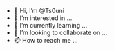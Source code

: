 - 👋 Hi, I’m @Ts0uni
- 👀 I’m interested in ...
- 🌱 I’m currently learning ...
- 💞️ I’m looking to collaborate on ...
- 📫 How to reach me ...

<!---
Ts0uni/Ts0uni is a ✨ special ✨ repository because its `README.md` (this file) appears on your GitHub profile.
You can click the Preview link to take a look at your changes.
--->
